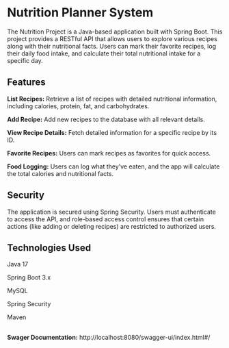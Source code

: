 # Nutrition Planner System
The Nutrition Project is a Java-based application built with Spring Boot. This project provides a RESTful API that allows users to explore various recipes along with their nutritional facts. Users can mark their favorite recipes, log their daily food intake, and calculate their total nutritional intake for a specific day.
## Features
**List Recipes:** Retrieve a list of recipes with detailed nutritional information, including calories, protein, fat, and carbohydrates.

**Add Recipe:** Add new recipes to the database with all relevant details.

**View Recipe Details:** Fetch detailed information for a specific recipe by its ID.

**Favorite Recipes:** Users can mark recipes as favorites for quick access.

**Food Logging:** Users can log what they’ve eaten, and the app will calculate the total calories and nutritional facts.
## Security
The application is secured using Spring Security. Users must authenticate to access the API, and role-based access control ensures that certain actions (like adding or deleting recipes) are restricted to authorized users.

## Technologies Used
Java 17

Spring Boot 3.x

MySQL

Spring Security

Maven
## 
**Swager Documentation:** http://localhost:8080/swagger-ui/index.html#/
